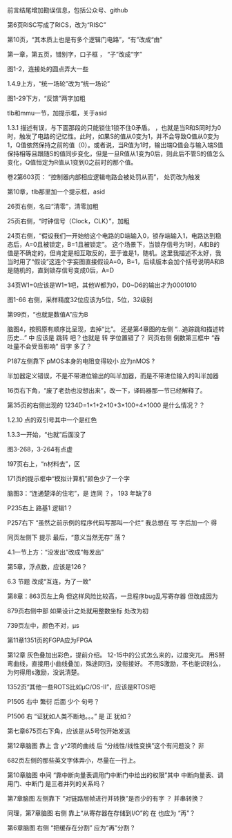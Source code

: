 
前言结尾增加勘误信息，包括公众号、github

第6页RISC写成了RICS，改为“RISC”

第10页，“其本质上也是有多个逻辑门电路”，“有”改成“由”

第一章，第五页，错别字，口子框 ，   “子”改成“字”

图1-2，连接处的圆点弄大一些

1.4.9上方，“统一场轮”改为“统一场论”

图1-29下方，“反馈”两字加粗

tlb和mmu一节，加提示框，关于asid

1.3.1 描述有误，与下面那段的只能锁住1锁不住0矛盾。
，也就是当R和S同时为0时，触发了电路的记忆性。此时，如果S的值从0变为1，并不会导致Q值从0变为1，Q值依然保持之前的值（0）。或者说，当R值为1时，输出端Q值会与输入端S值保持相等且跟随S的值同步变化，但是一旦R值从1变为0后，则此后不管S的值怎么变化，Q值恒定为R值从1变到0之前时的那个值。

 卷2第603页： “控制器内部相应逻辑电路会被处罚从而”， 处罚改为触发

第10章，tlb那里加一个提示框，asid

26页右侧，名曰“清零”，清零加粗

25页右侧，“时钟信号（Clock，CLK）”，加粗

24页右侧，“假设我们一开始给这个电路的D端输入0，锁存端输入1，电路达到稳态后，A=0且被锁定，B=1且被锁定”。 这个场景下，当锁存信号为1时，A和B的值是不确定的，但肯定是相互取反的，至于谁是1，随机。这里我描述不太好，我当时用了“假设”这连个字妄图直接假设A=0，B=1，后续版本会加个括号说明A和B是随机的，直到锁存信号变成0后，A=D

34页W1=0应该是W1=1吧，其他W都为0，D0~D6的输出才为0001010

图1-66 右侧，采样精度32位应该为5位，5位，32级别

第99页，“也就是数值A”应为B

脑图4，按照原有顺序比呈现，去掉“比”。
还是第4章图的左侧 “...追踪跳和描述转历史...” 中 应该是 跳转 吧？也就是 转 字位置错了？
同页右侧 倒数第三框中 “吞吐量不会受音影响” 音字 多了？

P187左侧靠下 pMOS本身的电阻变得较小 应为nMOS ?

半加器定义错误，不是不带进位输出的叫半加器，而是不带进位输入的叫半加器

16页右下角，“废了老劲也没想出来”，改一下，译码器那一节已经解释了。

第35页的右侧出现的 1234D=1×1+2×10+3×100+4×1000 是什么情况？？

1.2.10 点的双引号其中一个是红色

1.3.3一开始，“也就”后面没了

图3-268，3-264有点虚

197页右上，“n材料去”，区

171页的提示框中“模拟计算机”颜色少了一个字

脑图3：“连通楚泽的住宅”，是 连同 ？， 193 年缺了8

P235右上 路基1 逻辑1？

P257右下 “虽然之前示例的程序代码写那叫一个烂” 我总想在 写 字后加一个 得

同页左侧下 提示 最后，“意义当然无存” 荡？

4.1一节上方：“没发出”改成“每发出”

第5章，浮点数，应该是126？

6.3 节题 改成“互连，为了一致”

第8章：863页左上角
但这样风险比较高，一旦程序bug乱写寄存器
但改成因为

879页右侧中部
如果设计之处就用整数坐标
处改为初

739页左中，颜色不对，μs

第11章1351页的FGPA应为FPGA

第12章
灰色叠加出彩色，提前介绍。
12-15中的公式怎么来的，过度突兀。
用S掰弯曲线，直接用小曲线叠加，殊途同归，没衔接好。
不用S激励，不也能识别么，为何得用s激励，没说清楚。

1352页“其他一些ROTS比如μC/OS-Ⅱ”，应该是RTOS吧

P1505 右中 繁衍 后面 少个 句号？

P1506 右 “证犹如人类不断地。。。” 是 正 犹如？

第七章675页右下角，应该是从5号包开始发送

第12章脑图 靠上 含 y^2项的曲线 后 “分线性/线性变换”这个有问题没？ 非

682页左侧的那些英文字体弄小，尽量在一行上。

第10章脑图 中间 “靠中断向量表调用门中断门中给出的权限”其中 中断向量表、调用门、中断门 是三者并列的关系吗？

第7章脑图 左侧靠下 “对链路层帧进行并转换”是否少的有字 ？ 并串转换？

同理，第7章脑图 右侧 靠上“从寄存器在存储到I/O”的 在 也应为 “再”？

第6章脑图 右侧 “把缓存在分割” 应为“再”分割 ?
